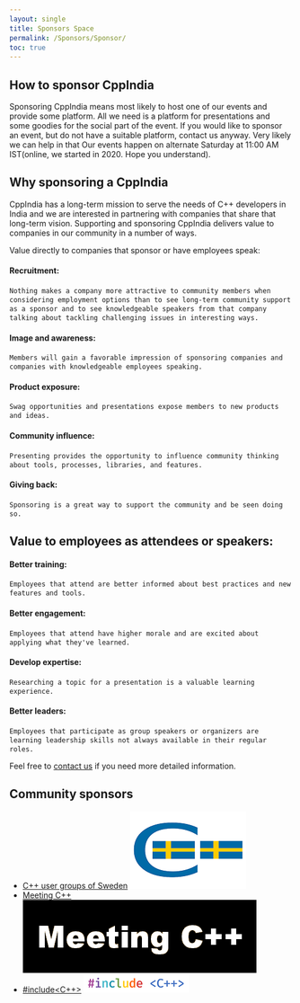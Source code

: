 ```yaml
---
layout: single
title: Sponsors Space
permalink: /Sponsors/Sponsor/
toc: true
---
```


## How to sponsor CppIndia

Sponsoring CppIndia means most likely to host one of our events and provide some platform. All we need is a platform for presentations and some goodies for the social part of the event.
If you would like to sponsor an event, but do not have a suitable platform, contact us anyway. Very likely we can help in that
Our events happen on alternate Saturday at 11:00 AM IST(online, we started in 2020. Hope you understand).


## Why sponsoring a CppIndia

CppIndia has a long-term mission to serve the needs of C++ developers in India and we are interested in partnering with companies that share that long-term vision.
Supporting and sponsoring CppIndia delivers value to companies in our community in a number of ways.

Value directly to companies that sponsor or have employees speak:

#### Recruitment: 
    Nothing makes a company more attractive to community members when considering employment options than to see long-term community support as a sponsor and to see knowledgeable speakers from that company talking about tackling challenging issues in interesting ways.
#### Image and awareness: 
    Members will gain a favorable impression of sponsoring companies and companies with knowledgeable employees speaking.
#### Product exposure: 
    Swag opportunities and presentations expose members to new products and ideas.
#### Community influence: 
    Presenting provides the opportunity to influence community thinking about tools, processes, libraries, and features.
#### Giving back: 
    Sponsoring is a great way to support the community and be seen doing so.

## Value to employees as attendees or speakers:

#### Better training: 
    Employees that attend are better informed about best practices and new features and tools.
#### Better engagement: 
    Employees that attend have higher morale and are excited about applying what they've learned.
#### Develop expertise: 
    Researching a topic for a presentation is a valuable learning experience.
#### Better leaders: 
    Employees that participate as group speakers or organizers are learning leadership skills not always available in their regular roles.

Feel free to [contact us](https://www.cppindia.co.in/_pages/contact/) if you need more detailed information.

## Community sponsors

- [C++ user groups of Sweden](https://www.swedencpp.se/)
![C++ User Groups of Sweden](SwedenCppOfficial.png)
- [Meeting C++](https://www.meetingcpp.com)
![Meeting C++](meeting_cpp.png)
- [#include<C++>](https://www.includecpp.org/)
![#include<C++>](include_logo.png)

